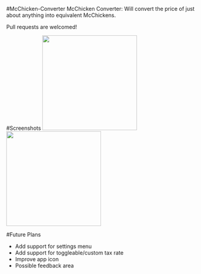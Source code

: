 #McChicken-Converter
McChicken Converter: Will convert the price of just about anything into equivalent McChickens.

Pull requests are welcomed!

#Screenshots
<img src="http://i.imgur.com/YPeguYr.png" width="250" />&nbsp;
<img src="http://i.imgur.com/7Il8lu3.png" width="250" />

#Future Plans
- Add support for settings menu
- Add support for toggleable/custom tax rate
- Improve app icon
- Possible feedback area
